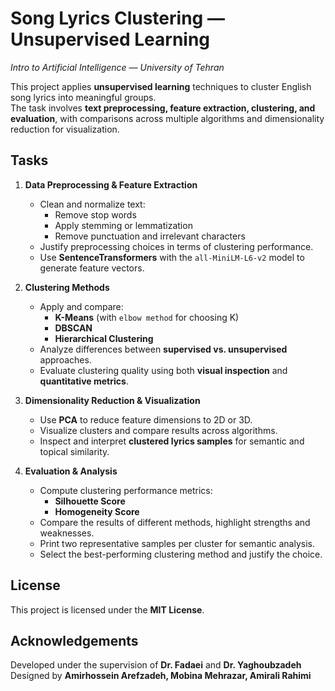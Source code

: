 ﻿# Song Lyrics Clustering — Unsupervised Learning

_Intro to Artificial Intelligence — University of Tehran_

This project applies **unsupervised learning** techniques to cluster English song lyrics into meaningful groups.  
The task involves **text preprocessing, feature extraction, clustering, and evaluation**, with comparisons across multiple algorithms and dimensionality reduction for visualization.


## Tasks

1. **Data Preprocessing & Feature Extraction**
   - Clean and normalize text:  
     - Remove stop words  
     - Apply stemming or lemmatization  
     - Remove punctuation and irrelevant characters
   - Justify preprocessing choices in terms of clustering performance.
   - Use **SentenceTransformers** with the `all-MiniLM-L6-v2` model to generate feature vectors.

2. **Clustering Methods**
   - Apply and compare:
     - **K-Means** (with `elbow method` for choosing K)  
     - **DBSCAN**  
     - **Hierarchical Clustering**
   - Analyze differences between **supervised vs. unsupervised** approaches.
   - Evaluate clustering quality using both **visual inspection** and **quantitative metrics**.

3. **Dimensionality Reduction & Visualization**
   - Use **PCA** to reduce feature dimensions to 2D or 3D.  
   - Visualize clusters and compare results across algorithms.
   - Inspect and interpret **clustered lyrics samples** for semantic and topical similarity.

4. **Evaluation & Analysis**
   - Compute clustering performance metrics:
     - **Silhouette Score**
     - **Homogeneity Score**
   - Compare the results of different methods, highlight strengths and weaknesses.
   - Print two representative samples per cluster for semantic analysis.
   - Select the best-performing clustering method and justify the choice.


## License

This project is licensed under the **MIT License**.


## Acknowledgements

Developed under the supervision of **Dr. Fadaei** and **Dr. Yaghoubzadeh**  
Designed by **Amirhossein Arefzadeh, Mobina Mehrazar, Amirali Rahimi**

